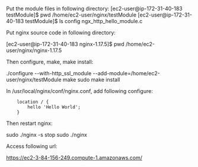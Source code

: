 Put the module files in following directory:
[ec2-user@ip-172-31-40-183 testModule]$ pwd
/home/ec2-user/nginx/testModule
[ec2-user@ip-172-31-40-183 testModule]$ ls
config  ngx_http_hello_module.c


Put nginx source code in following directory:

[ec2-user@ip-172-31-40-183 nginx-1.17.5]$ pwd
/home/ec2-user/nginx/nginx-1.17.5


Then configure, make, make install:

./configure --with-http_ssl_module --add-module=/home/ec2-user/nginx/testModule
make
sudo make install


In /usr/local/nginx/conf/nginx.conf, add following configure:
```
	location / {
		hello 'Hello World';
	}
```

Then restart nginx:

sudo ./nginx -s stop
sudo ./nginx

Access following url:

https://ec2-3-84-156-249.compute-1.amazonaws.com/

